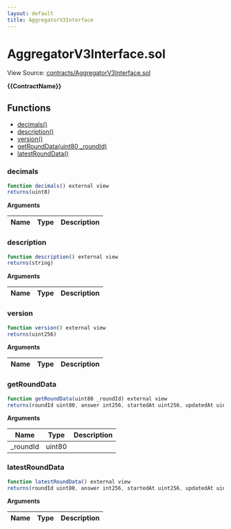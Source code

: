 ```yaml
---
layout: default
title: AggregatorV3Interface
---
```


# AggregatorV3Interface.sol

View Source: [contracts/AggregatorV3Interface.sol](../contracts/AggregatorV3Interface.sol)

**{{ContractName}}**

## Functions

- [decimals()](#decimals)
- [description()](#description)
- [version()](#version)
- [getRoundData(uint80 _roundId)](#getrounddata)
- [latestRoundData()](#latestrounddata)

### decimals

```js
function decimals() external view
returns(uint8)
```

**Arguments**

| Name        | Type           | Description  |
| ------------- |------------- | -----|

### description

```js
function description() external view
returns(string)
```

**Arguments**

| Name        | Type           | Description  |
| ------------- |------------- | -----|

### version

```js
function version() external view
returns(uint256)
```

**Arguments**

| Name        | Type           | Description  |
| ------------- |------------- | -----|

### getRoundData

```js
function getRoundData(uint80 _roundId) external view
returns(roundId uint80, answer int256, startedAt uint256, updatedAt uint256, answeredInRound uint80)
```

**Arguments**

| Name        | Type           | Description  |
| ------------- |------------- | -----|
| _roundId | uint80 |  | 

### latestRoundData

```js
function latestRoundData() external view
returns(roundId uint80, answer int256, startedAt uint256, updatedAt uint256, answeredInRound uint80)
```

**Arguments**

| Name        | Type           | Description  |
| ------------- |------------- | -----|

